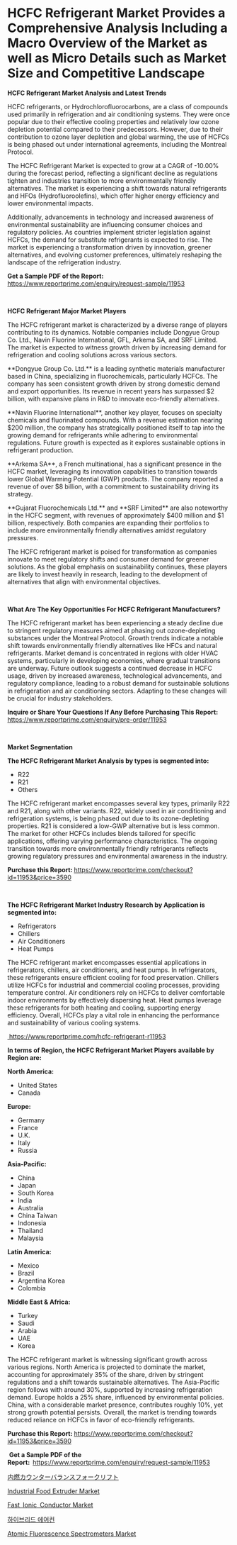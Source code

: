 <p><h1>HCFC Refrigerant Market Provides a Comprehensive Analysis Including a Macro Overview of the Market as well as Micro Details such as Market Size and Competitive Landscape</h1></p><p><strong>HCFC Refrigerant Market Analysis and Latest Trends</strong></p>
<p><p>HCFC refrigerants, or Hydrochlorofluorocarbons, are a class of compounds used primarily in refrigeration and air conditioning systems. They were once popular due to their effective cooling properties and relatively low ozone depletion potential compared to their predecessors. However, due to their contribution to ozone layer depletion and global warming, the use of HCFCs is being phased out under international agreements, including the Montreal Protocol.</p><p>The HCFC Refrigerant Market is expected to grow at a CAGR of -10.00% during the forecast period, reflecting a significant decline as regulations tighten and industries transition to more environmentally friendly alternatives. The market is experiencing a shift towards natural refrigerants and HFOs (Hydrofluoroolefins), which offer higher energy efficiency and lower environmental impacts. </p><p>Additionally, advancements in technology and increased awareness of environmental sustainability are influencing consumer choices and regulatory policies. As countries implement stricter legislation against HCFCs, the demand for substitute refrigerants is expected to rise. The market is experiencing a transformation driven by innovation, greener alternatives, and evolving customer preferences, ultimately reshaping the landscape of the refrigeration industry.</p></p>
<p><strong>Get a Sample PDF of the Report:&nbsp;</strong> <a href="https://www.reportprime.com/enquiry/request-sample/11953">https://www.reportprime.com/enquiry/request-sample/11953</a></p>
<p>&nbsp;</p>
<p><strong>HCFC Refrigerant Major Market Players</strong></p>
<p><p>The HCFC refrigerant market is characterized by a diverse range of players contributing to its dynamics. Notable companies include Dongyue Group Co. Ltd., Navin Fluorine International, GFL, Arkema SA, and SRF Limited. The market is expected to witness growth driven by increasing demand for refrigeration and cooling solutions across various sectors.</p><p>**Dongyue Group Co. Ltd.** is a leading synthetic materials manufacturer based in China, specializing in fluorochemicals, particularly HCFCs. The company has seen consistent growth driven by strong domestic demand and export opportunities. Its revenue in recent years has surpassed $2 billion, with expansive plans in R&D to innovate eco-friendly alternatives.</p><p>**Navin Fluorine International**, another key player, focuses on specialty chemicals and fluorinated compounds. With a revenue estimation nearing $200 million, the company has strategically positioned itself to tap into the growing demand for refrigerants while adhering to environmental regulations. Future growth is expected as it explores sustainable options in refrigerant production.</p><p>**Arkema SA**, a French multinational, has a significant presence in the HCFC market, leveraging its innovation capabilities to transition towards lower Global Warming Potential (GWP) products. The company reported a revenue of over $8 billion, with a commitment to sustainability driving its strategy.</p><p>**Gujarat Fluorochemicals Ltd.** and **SRF Limited** are also noteworthy in the HCFC segment, with revenues of approximately $400 million and $1 billion, respectively. Both companies are expanding their portfolios to include more environmentally friendly alternatives amidst regulatory pressures.</p><p>The HCFC refrigerant market is poised for transformation as companies innovate to meet regulatory shifts and consumer demand for greener solutions. As the global emphasis on sustainability continues, these players are likely to invest heavily in research, leading to the development of alternatives that align with environmental objectives.</p></p>
<p>&nbsp;</p>
<p><strong>What Are The Key Opportunities For HCFC Refrigerant Manufacturers?</strong></p>
<p><p>The HCFC refrigerant market has been experiencing a steady decline due to stringent regulatory measures aimed at phasing out ozone-depleting substances under the Montreal Protocol. Growth trends indicate a notable shift towards environmentally friendly alternatives like HFCs and natural refrigerants. Market demand is concentrated in regions with older HVAC systems, particularly in developing economies, where gradual transitions are underway. Future outlook suggests a continued decrease in HCFC usage, driven by increased awareness, technological advancements, and regulatory compliance, leading to a robust demand for sustainable solutions in refrigeration and air conditioning sectors. Adapting to these changes will be crucial for industry stakeholders.</p></p>
<p><strong>Inquire or Share Your Questions If Any Before Purchasing This Report:</strong> <a href="https://www.reportprime.com/enquiry/pre-order/11953">https://www.reportprime.com/enquiry/pre-order/11953</a></p>
<p>&nbsp;</p>
<p><strong>Market Segmentation</strong></p>
<p><strong>The HCFC Refrigerant Market Analysis by types is segmented into:</strong></p>
<p><ul><li>R22</li><li>R21</li><li>Others</li></ul></p>
<p><p>The HCFC refrigerant market encompasses several key types, primarily R22 and R21, along with other variants. R22, widely used in air conditioning and refrigeration systems, is being phased out due to its ozone-depleting properties. R21 is considered a low-GWP alternative but is less common. The market for other HCFCs includes blends tailored for specific applications, offering varying performance characteristics. The ongoing transition towards more environmentally friendly refrigerants reflects growing regulatory pressures and environmental awareness in the industry.</p></p>
<p><strong>Purchase this Report:&nbsp;</strong><a href="https://www.reportprime.com/checkout?id=11953&price=3590">https://www.reportprime.com/checkout?id=11953&price=3590</a></p>
<p>&nbsp;</p>
<p><strong>The HCFC Refrigerant Market Industry Research by Application is segmented into:</strong></p>
<p><ul><li>Refrigerators</li><li>Chillers</li><li>Air Conditioners</li><li>Heat Pumps</li></ul></p>
<p><p>The HCFC refrigerant market encompasses essential applications in refrigerators, chillers, air conditioners, and heat pumps. In refrigerators, these refrigerants ensure efficient cooling for food preservation. Chillers utilize HCFCs for industrial and commercial cooling processes, providing temperature control. Air conditioners rely on HCFCs to deliver comfortable indoor environments by effectively dispersing heat. Heat pumps leverage these refrigerants for both heating and cooling, supporting energy efficiency. Overall, HCFCs play a vital role in enhancing the performance and sustainability of various cooling systems.</p></p>
<p><a href="https://www.reportprime.com/hcfc-refrigerant-r11953">&nbsp;https://www.reportprime.com/hcfc-refrigerant-r11953</a></p>
<p><strong>In terms of Region, the HCFC Refrigerant Market Players available by Region are:</strong></p>
<p>
    <p> <strong> North America: </strong>
        <ul>
            <li>United States</li>
            <li>Canada</li>
        </ul>
        </p> 
    <p> <strong> Europe: </strong>
        <ul>
            <li>Germany</li>
            <li>France</li>
            <li>U.K.</li>
            <li>Italy</li>
            <li>Russia</li>
        </ul>
        </p> 
    <p> <strong> Asia-Pacific: </strong>
        <ul>
            <li>China</li>
            <li>Japan</li>
            <li>South Korea</li>
            <li>India</li>
            <li>Australia</li>
            <li>China Taiwan</li>
            <li>Indonesia</li>
            <li>Thailand</li>
            <li>Malaysia</li>
        </ul>
        </p> 
    <p> <strong> Latin America: </strong>
        <ul>
            <li>Mexico</li>
            <li>Brazil</li>
            <li>Argentina Korea</li>
            <li>Colombia</li>
        </ul>
        </p> 
    <p> <strong> Middle East & Africa: </strong>
        <ul>
            <li>Turkey</li>
            <li>Saudi</li>
            <li>Arabia</li>
            <li>UAE</li>
            <li>Korea</li>
        </ul>
    </p>
    </p>
<p><p>The HCFC refrigerant market is witnessing significant growth across various regions. North America is projected to dominate the market, accounting for approximately 35% of the share, driven by stringent regulations and a shift towards sustainable alternatives. The Asia-Pacific region follows with around 30%, supported by increasing refrigeration demand. Europe holds a 25% share, influenced by environmental policies. China, with a considerable market presence, contributes roughly 10%, yet strong growth potential persists. Overall, the market is trending towards reduced reliance on HCFCs in favor of eco-friendly refrigerants.</p></p>
<p><strong>Purchase this Report: </strong><a href="https://www.reportprime.com/checkout?id=11953&price=3590">https://www.reportprime.com/checkout?id=11953&price=3590</a></p>
<p>&nbsp;<strong>Get a Sample PDF of the Report:&nbsp;&nbsp;</strong><a href="https://www.reportprime.com/enquiry/request-sample/11953">https://www.reportprime.com/enquiry/request-sample/11953</a></p>
<p><strong></strong></p>
<p><p><a href="https://medium.com/@kristynbcf/%E5%86%85%E7%87%83%E6%A9%9F%E9%96%A2%E3%82%AB%E3%82%A6%E3%83%B3%E3%82%BF%E3%83%BC%E3%83%90%E3%83%A9%E3%83%B3%E3%82%B9%E3%83%95%E3%82%A9%E3%83%BC%E3%82%AF%E3%83%AA%E3%83%95%E3%83%88%E5%B8%82%E5%A0%B4%E8%A6%8F%E6%A8%A1-%E3%82%B7%E3%82%A7%E3%82%A2%E3%81%8A%E3%82%88%E3%81%B3%E3%83%88%E3%83%AC%E3%83%B3%E3%83%89%E5%88%86%E6%9E%90%E3%83%AC%E3%83%9D%E3%83%BC%E3%83%88-%E8%A3%BD%E5%93%81%E5%88%A5-%E3%82%AC%E3%82%BD%E3%83%AA%E3%83%B3%E3%82%BF%E3%82%A4%E3%83%97-%E3%83%87%E3%82%A3%E3%83%BC%E3%82%BC%E3%83%AB%E3%82%BF%E3%82%A4%E3%83%97-%E3%81%8A%E3%82%88%E3%81%B3%E3%82%BB%E3%82%B0%E3%83%A1%E3%83%B3%E3%83%88%E4%BA%88%E6%B8%AC-2024%E5%B9%B4-2031%E5%B9%B4-6b8e7dc9595a">内燃カウンターバランスフォークリフト</a></p><p><a href="https://medium.com/@danielwardb654202/industrial-food-extruder-industry-analysis-report-its-market-size-share-trends-by-application-9a4f1d470c7e">Industrial Food Extruder Market</a></p><p><a href="https://issuu.com/reportprime-2/docs/fast-ionic-conductor-market-size-20_e4f9fb6f296662">Fast Ionic Conductor Market</a></p><p><a href="https://medium.com/@eiehrdy77/%EA%B8%80%EB%A1%9C%EB%B2%8C-%ED%95%98%EC%9D%B4%EB%B8%8C%EB%A6%AC%EB%93%9C-%EA%B3%B5%EA%B8%B0%EC%A1%B0%ED%99%94%EA%B8%B0-%EC%8B%9C%EC%9E%A5-%EB%B6%84%EC%84%9D-%EC%A3%BC%EC%9A%94-%EC%8B%9C%EC%9E%A5-%EB%8F%99%ED%96%A5-%EB%B0%8F-%ED%96%A5%ED%9B%84-%EC%A0%84%EB%A7%9D-2024-2031-6df73b22cdba">하이브리드 에어컨</a></p><p><a href="https://medium.com/@danielwardb654202/global-atomic-fluorescence-spectrometers-market-share-and-growth-opportunities-and-market-size-a2be6db758e9?postPublishedType=initial">Atomic Fluorescence Spectrometers Market</a></p></p>
